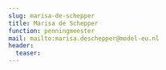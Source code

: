 ```yaml
---
slug: marisa-de-schepper
title: Marisa de Schepper
function: penningmeester
mail: mailto:marisa.deschepper@model-eu.nl
header:
  teaser: 
---
```

